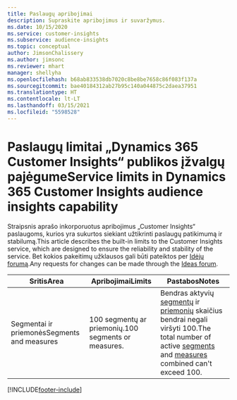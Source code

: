 ```yaml
---
title: Paslaugų apribojimai
description: Supraskite apribojimus ir suvaržymus.
ms.date: 10/15/2020
ms.service: customer-insights
ms.subservice: audience-insights
ms.topic: conceptual
author: JimsonChalissery
ms.author: jimsonc
ms.reviewer: mhart
manager: shellyha
ms.openlocfilehash: b68ab833538db7020c8be8be7658c86f083f137a
ms.sourcegitcommit: bae40184312ab27b95c140a044875c2daea37951
ms.translationtype: HT
ms.contentlocale: lt-LT
ms.lasthandoff: 03/15/2021
ms.locfileid: "5598528"
---
```

# <a name="service-limits-in-dynamics-365-customer-insights-audience-insights-capability"></a><span data-ttu-id="73fdc-103">Paslaugų limitai „Dynamics 365 Customer Insights“ publikos įžvalgų pajėgume</span><span class="sxs-lookup"><span data-stu-id="73fdc-103">Service limits in Dynamics 365 Customer Insights audience insights capability</span></span>

<span data-ttu-id="73fdc-104">Straipsnis aprašo inkorporuotus apribojimus „Customer Insights“ paslaugoms, kurios yra sukurtos siekiant užtikrinti paslaugų patikimumą ir stabilumą.</span><span class="sxs-lookup"><span data-stu-id="73fdc-104">This article describes the built-in limits to the Customer Insights service, which are designed to ensure the reliability and stability of the service.</span></span> <span data-ttu-id="73fdc-105">Bet kokios pakeitimų užklausos gali būti pateiktos per [Idėjų forumą](https://go.microsoft.com/fwlink/?linkid=2074172).</span><span class="sxs-lookup"><span data-stu-id="73fdc-105">Any requests for changes can be made through the [Ideas forum](https://go.microsoft.com/fwlink/?linkid=2074172).</span></span> 
 
| <span data-ttu-id="73fdc-106">Sritis</span><span class="sxs-lookup"><span data-stu-id="73fdc-106">Area</span></span>  | <span data-ttu-id="73fdc-107">Apribojimai</span><span class="sxs-lookup"><span data-stu-id="73fdc-107">Limits</span></span>  | <span data-ttu-id="73fdc-108">Pastabos</span><span class="sxs-lookup"><span data-stu-id="73fdc-108">Notes</span></span> |
|-------------|---------------------------------------------------------------------|---------------------------------------------------------------------|
| <span data-ttu-id="73fdc-109">Segmentai ir priemonės</span><span class="sxs-lookup"><span data-stu-id="73fdc-109">Segments and measures</span></span> | <span data-ttu-id="73fdc-110">100 segmentų ar priemonių.</span><span class="sxs-lookup"><span data-stu-id="73fdc-110">100 segments or measures.</span></span> | <span data-ttu-id="73fdc-111">Bendras aktyvių [segmentų](segments.md) ir [priemonių](measures.md) skaičius bendrai negali viršyti 100.</span><span class="sxs-lookup"><span data-stu-id="73fdc-111">The total number of active [segments](segments.md) and [measures](measures.md) combined can't exceed 100.</span></span>  |


[!INCLUDE[footer-include](../includes/footer-banner.md)]